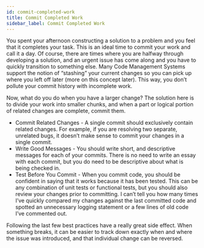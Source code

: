 ```yaml
---
id: commit-completed-work
title: Commit Completed Work
sidebar_label: Commit Completed Work
---
```


You spent your afternoon constructing a solution to a problem and you feel that it completes your task. This is an ideal time to commit your work and call it a day.  Of course, there are times where you are halfway through developing a solution, and an urgent issue has come along and you have to quickly transition to something else. Many Code Management Systems support the notion of “stashing” your current changes so you can pick up where you left off later (more on this concept later). This way, you don’t pollute your commit history with incomplete work.

Now, what do you do when you have a larger change? The solution here is to divide your work into smaller chunks, and when a part or logical portion of related changes are complete, commit them.
- Commit Related Changes - A single commit should exclusively contain related changes. For example, if you are resolving two separate, unrelated bugs, it doesn’t make sense to commit your changes in a single commit.
- Write Good Messages - You should write short, and descriptive messages for each of your commits. There is no need to write an essay with each commit, but you do need to be descriptive about what is being checked in.
- Test Before You Commit - When you commit code, you should be confident in saying that it works because it has been tested. This can be any combination of unit tests or functional tests, but you should also review your changes prior to committing. I can’t tell you how many times I’ve quickly compared my changes against the last committed code and spotted an unnecessary logging statement or a few lines of old code I’ve commented out.

Following the last few best practices have a really great side effect. When something breaks, it can be easier to track down exactly when and where the issue was introduced, and that individual change can be reversed.
